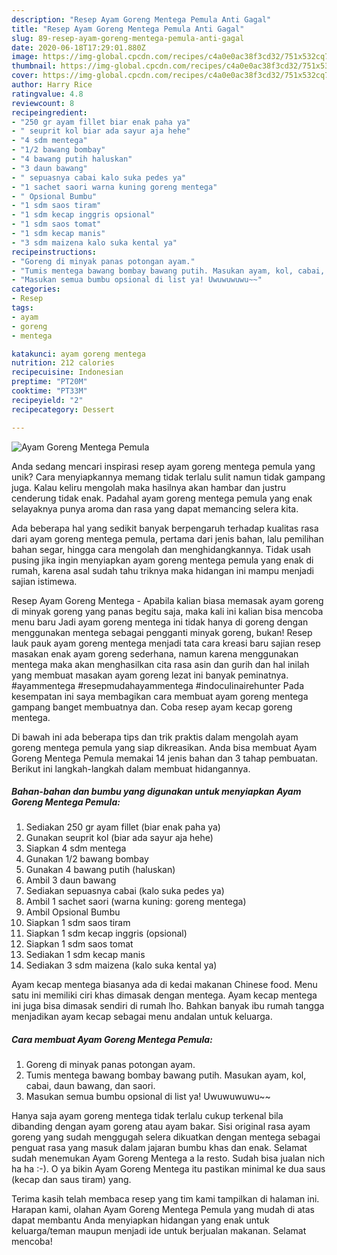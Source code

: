 ```yaml
---
description: "Resep Ayam Goreng Mentega Pemula Anti Gagal"
title: "Resep Ayam Goreng Mentega Pemula Anti Gagal"
slug: 89-resep-ayam-goreng-mentega-pemula-anti-gagal
date: 2020-06-18T17:29:01.880Z
image: https://img-global.cpcdn.com/recipes/c4a0e0ac38f3cd32/751x532cq70/ayam-goreng-mentega-pemula-foto-resep-utama.jpg
thumbnail: https://img-global.cpcdn.com/recipes/c4a0e0ac38f3cd32/751x532cq70/ayam-goreng-mentega-pemula-foto-resep-utama.jpg
cover: https://img-global.cpcdn.com/recipes/c4a0e0ac38f3cd32/751x532cq70/ayam-goreng-mentega-pemula-foto-resep-utama.jpg
author: Harry Rice
ratingvalue: 4.8
reviewcount: 8
recipeingredient:
- "250 gr ayam fillet biar enak paha ya"
- " seuprit kol biar ada sayur aja hehe"
- "4 sdm mentega"
- "1/2 bawang bombay"
- "4 bawang putih haluskan"
- "3 daun bawang"
- " sepuasnya cabai kalo suka pedes ya"
- "1 sachet saori warna kuning goreng mentega"
- " Opsional Bumbu"
- "1 sdm saos tiram"
- "1 sdm kecap inggris opsional"
- "1 sdm saos tomat"
- "1 sdm kecap manis"
- "3 sdm maizena kalo suka kental ya"
recipeinstructions:
- "Goreng di minyak panas potongan ayam."
- "Tumis mentega bawang bombay bawang putih. Masukan ayam, kol, cabai, daun bawang, dan saori."
- "Masukan semua bumbu opsional di list ya! Uwuwuwuwu~~"
categories:
- Resep
tags:
- ayam
- goreng
- mentega

katakunci: ayam goreng mentega 
nutrition: 212 calories
recipecuisine: Indonesian
preptime: "PT20M"
cooktime: "PT33M"
recipeyield: "2"
recipecategory: Dessert

---
```



![Ayam Goreng Mentega Pemula](https://img-global.cpcdn.com/recipes/c4a0e0ac38f3cd32/751x532cq70/ayam-goreng-mentega-pemula-foto-resep-utama.jpg)

Anda sedang mencari inspirasi resep ayam goreng mentega pemula yang unik? Cara menyiapkannya memang tidak terlalu sulit namun tidak gampang juga. Kalau keliru mengolah maka hasilnya akan hambar dan justru cenderung tidak enak. Padahal ayam goreng mentega pemula yang enak selayaknya punya aroma dan rasa yang dapat memancing selera kita.

Ada beberapa hal yang sedikit banyak berpengaruh terhadap kualitas rasa dari ayam goreng mentega pemula, pertama dari jenis bahan, lalu pemilihan bahan segar, hingga cara mengolah dan menghidangkannya. Tidak usah pusing jika ingin menyiapkan ayam goreng mentega pemula yang enak di rumah, karena asal sudah tahu triknya maka hidangan ini mampu menjadi sajian istimewa.

Resep Ayam Goreng Mentega - Apabila kalian biasa memasak ayam goreng di minyak goreng yang panas begitu saja, maka kali ini kalian bisa mencoba menu baru Jadi ayam goreng mentega ini tidak hanya di goreng dengan menggunakan mentega sebagai pengganti minyak goreng, bukan! Resep lauk pauk ayam goreng mentega menjadi tata cara kreasi baru sajian resep masakan enak ayam goreng sederhana, namun karena menggunakan mentega maka akan menghasilkan cita rasa asin dan gurih dan hal inilah yang membuat masakan ayam goreng lezat ini banyak peminatnya. #ayammentega #resepmudahayammentega #indoculinairehunter Pada kesempatan ini saya membagikan cara membuat ayam goreng mentega gampang banget membuatnya dan. Coba resep ayam kecap goreng mentega.


Di bawah ini ada beberapa tips dan trik praktis dalam mengolah ayam goreng mentega pemula yang siap dikreasikan. Anda bisa membuat Ayam Goreng Mentega Pemula memakai 14 jenis bahan dan 3 tahap pembuatan. Berikut ini langkah-langkah dalam membuat hidangannya.

<!--inarticleads1-->

##### Bahan-bahan dan bumbu yang digunakan untuk menyiapkan Ayam Goreng Mentega Pemula:

1. Sediakan 250 gr ayam fillet (biar enak paha ya)
1. Gunakan  seuprit kol (biar ada sayur aja hehe)
1. Siapkan 4 sdm mentega
1. Gunakan 1/2 bawang bombay
1. Gunakan 4 bawang putih (haluskan)
1. Ambil 3 daun bawang
1. Sediakan  sepuasnya cabai (kalo suka pedes ya)
1. Ambil 1 sachet saori (warna kuning: goreng mentega)
1. Ambil  Opsional Bumbu
1. Siapkan 1 sdm saos tiram
1. Siapkan 1 sdm kecap inggris (opsional)
1. Siapkan 1 sdm saos tomat
1. Sediakan 1 sdm kecap manis
1. Sediakan 3 sdm maizena (kalo suka kental ya)


Ayam kecap mentega biasanya ada di kedai makanan Chinese food. Menu satu ini memiliki ciri khas dimasak dengan mentega. Ayam kecap mentega ini juga bisa dimasak sendiri di rumah lho. Bahkan banyak ibu rumah tangga menjadikan ayam kecap sebagai menu andalan untuk keluarga. 

<!--inarticleads2-->

##### Cara membuat Ayam Goreng Mentega Pemula:

1. Goreng di minyak panas potongan ayam.
1. Tumis mentega bawang bombay bawang putih. Masukan ayam, kol, cabai, daun bawang, dan saori.
1. Masukan semua bumbu opsional di list ya! Uwuwuwuwu~~


Hanya saja ayam goreng mentega tidak terlalu cukup terkenal bila dibanding dengan ayam goreng atau ayam bakar. Sisi original rasa ayam goreng yang sudah menggugah selera dikuatkan dengan mentega sebagai penguat rasa yang masuk dalam jajaran bumbu khas dan enak. Selamat sudah menemukan Ayam Goreng Mentega a la resto. Sudah bisa jualan nich ha ha :-). O ya bikin Ayam Goreng Mentega itu pastikan minimal ke dua saus (kecap dan saus tiram) yang. 

Terima kasih telah membaca resep yang tim kami tampilkan di halaman ini. Harapan kami, olahan Ayam Goreng Mentega Pemula yang mudah di atas dapat membantu Anda menyiapkan hidangan yang enak untuk keluarga/teman maupun menjadi ide untuk berjualan makanan. Selamat mencoba!
